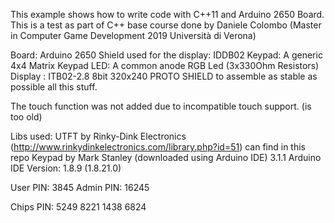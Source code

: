 This example shows how to write code with C++11 and Arduino 2650 Board.
This is a test as part of C++ base course done by Daniele Colombo (Master in Computer Game Development 2019 Università di Verona)

Board: Arduino 2650 
Shield used for the display: IDDB02 
Keypad: A generic 4x4 Matrix Keypad
LED: A common anode RGB Led (3x330Ohm Resistors)
Display : ITB02-2.8 8bit 320x240
PROTO SHIELD to assemble as stable as possible all this stuff.

The touch function was not added due to incompatible touch support. (is too old)

Libs used:
	UTFT by Rinky-Dink Electronics (http://www.rinkydinkelectronics.com/library.php?id=51) can find in this repo
	Keypad by Mark Stanley (downloaded using Arduino IDE) 3.1.1
Arduino IDE Version: 1.8.9 (1.8.21.0)


User PIN: 3845
Admin PIN: 16245

Chips PIN:
	5249
	8221
	1438
	6824